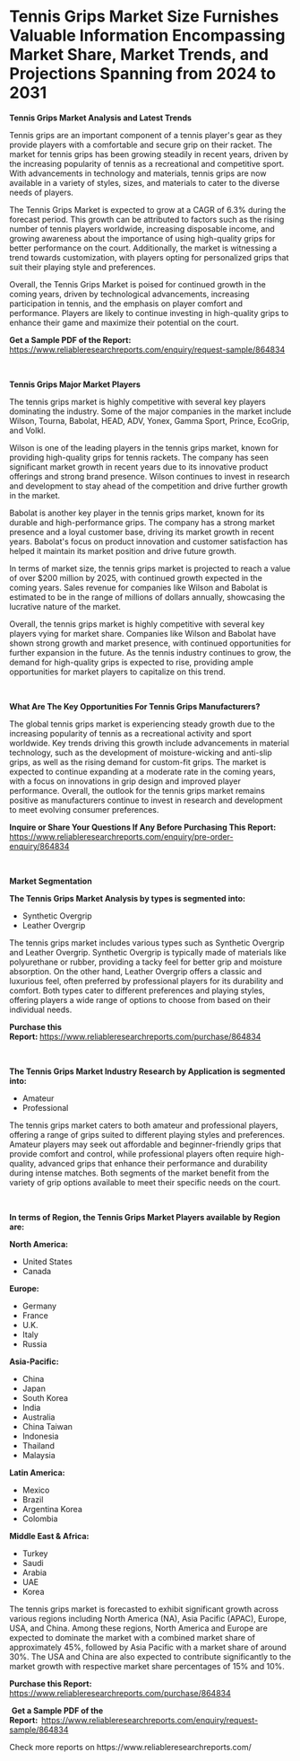 <p><h1>Tennis Grips Market Size Furnishes Valuable Information Encompassing Market Share, Market Trends, and Projections Spanning from 2024 to 2031</h1></p><p><strong>Tennis Grips Market Analysis and Latest Trends</strong></p>
<p><p>Tennis grips are an important component of a tennis player's gear as they provide players with a comfortable and secure grip on their racket. The market for tennis grips has been growing steadily in recent years, driven by the increasing popularity of tennis as a recreational and competitive sport. With advancements in technology and materials, tennis grips are now available in a variety of styles, sizes, and materials to cater to the diverse needs of players.</p><p>The Tennis Grips Market is expected to grow at a CAGR of 6.3% during the forecast period. This growth can be attributed to factors such as the rising number of tennis players worldwide, increasing disposable income, and growing awareness about the importance of using high-quality grips for better performance on the court. Additionally, the market is witnessing a trend towards customization, with players opting for personalized grips that suit their playing style and preferences.</p><p>Overall, the Tennis Grips Market is poised for continued growth in the coming years, driven by technological advancements, increasing participation in tennis, and the emphasis on player comfort and performance. Players are likely to continue investing in high-quality grips to enhance their game and maximize their potential on the court.</p></p>
<p><strong>Get a Sample PDF of the Report:&nbsp;</strong> <a href="https://www.reliableresearchreports.com/enquiry/request-sample/864834">https://www.reliableresearchreports.com/enquiry/request-sample/864834</a></p>
<p>&nbsp;</p>
<p><strong>Tennis Grips Major Market Players</strong></p>
<p><p>The tennis grips market is highly competitive with several key players dominating the industry. Some of the major companies in the market include Wilson, Tourna, Babolat, HEAD, ADV, Yonex, Gamma Sport, Prince, EcoGrip, and Volkl.</p><p>Wilson is one of the leading players in the tennis grips market, known for providing high-quality grips for tennis rackets. The company has seen significant market growth in recent years due to its innovative product offerings and strong brand presence. Wilson continues to invest in research and development to stay ahead of the competition and drive further growth in the market.</p><p>Babolat is another key player in the tennis grips market, known for its durable and high-performance grips. The company has a strong market presence and a loyal customer base, driving its market growth in recent years. Babolat's focus on product innovation and customer satisfaction has helped it maintain its market position and drive future growth.</p><p>In terms of market size, the tennis grips market is projected to reach a value of over $200 million by 2025, with continued growth expected in the coming years. Sales revenue for companies like Wilson and Babolat is estimated to be in the range of millions of dollars annually, showcasing the lucrative nature of the market.</p><p>Overall, the tennis grips market is highly competitive with several key players vying for market share. Companies like Wilson and Babolat have shown strong growth and market presence, with continued opportunities for further expansion in the future. As the tennis industry continues to grow, the demand for high-quality grips is expected to rise, providing ample opportunities for market players to capitalize on this trend.</p></p>
<p>&nbsp;</p>
<p><strong>What Are The Key Opportunities For Tennis Grips Manufacturers?</strong></p>
<p><p>The global tennis grips market is experiencing steady growth due to the increasing popularity of tennis as a recreational activity and sport worldwide. Key trends driving this growth include advancements in material technology, such as the development of moisture-wicking and anti-slip grips, as well as the rising demand for custom-fit grips. The market is expected to continue expanding at a moderate rate in the coming years, with a focus on innovations in grip design and improved player performance. Overall, the outlook for the tennis grips market remains positive as manufacturers continue to invest in research and development to meet evolving consumer preferences.</p></p>
<p><strong>Inquire or Share Your Questions If Any Before Purchasing This Report:</strong> <a href="https://www.reliableresearchreports.com/enquiry/pre-order-enquiry/864834">https://www.reliableresearchreports.com/enquiry/pre-order-enquiry/864834</a></p>
<p>&nbsp;</p>
<p><strong>Market Segmentation</strong></p>
<p><strong>The Tennis Grips Market Analysis by types is segmented into:</strong></p>
<p><ul><li>Synthetic Overgrip</li><li>Leather Overgrip</li></ul></p>
<p><p>The tennis grips market includes various types such as Synthetic Overgrip and Leather Overgrip. Synthetic Overgrip is typically made of materials like polyurethane or rubber, providing a tacky feel for better grip and moisture absorption. On the other hand, Leather Overgrip offers a classic and luxurious feel, often preferred by professional players for its durability and comfort. Both types cater to different preferences and playing styles, offering players a wide range of options to choose from based on their individual needs.</p></p>
<p><strong>Purchase this Report:&nbsp;</strong><a href="https://www.reliableresearchreports.com/purchase/864834">https://www.reliableresearchreports.com/purchase/864834</a></p>
<p>&nbsp;</p>
<p><strong>The Tennis Grips Market Industry Research by Application is segmented into:</strong></p>
<p><ul><li>Amateur</li><li>Professional</li></ul></p>
<p><p>The tennis grips market caters to both amateur and professional players, offering a range of grips suited to different playing styles and preferences. Amateur players may seek out affordable and beginner-friendly grips that provide comfort and control, while professional players often require high-quality, advanced grips that enhance their performance and durability during intense matches. Both segments of the market benefit from the variety of grip options available to meet their specific needs on the court.</p></p>
<p>&nbsp;</p>
<p><strong>In terms of Region, the Tennis Grips Market Players available by Region are:</strong></p>
<p>
    <p> <strong> North America: </strong>
        <ul>
            <li>United States</li>
            <li>Canada</li>
        </ul>
        </p> 
    <p> <strong> Europe: </strong>
        <ul>
            <li>Germany</li>
            <li>France</li>
            <li>U.K.</li>
            <li>Italy</li>
            <li>Russia</li>
        </ul>
        </p> 
    <p> <strong> Asia-Pacific: </strong>
        <ul>
            <li>China</li>
            <li>Japan</li>
            <li>South Korea</li>
            <li>India</li>
            <li>Australia</li>
            <li>China Taiwan</li>
            <li>Indonesia</li>
            <li>Thailand</li>
            <li>Malaysia</li>
        </ul>
        </p> 
    <p> <strong> Latin America: </strong>
        <ul>
            <li>Mexico</li>
            <li>Brazil</li>
            <li>Argentina Korea</li>
            <li>Colombia</li>
        </ul>
        </p> 
    <p> <strong> Middle East & Africa: </strong>
        <ul>
            <li>Turkey</li>
            <li>Saudi</li>
            <li>Arabia</li>
            <li>UAE</li>
            <li>Korea</li>
        </ul>
    </p>
    </p>
<p><p>The tennis grips market is forecasted to exhibit significant growth across various regions including North America (NA), Asia Pacific (APAC), Europe, USA, and China. Among these regions, North America and Europe are expected to dominate the market with a combined market share of approximately 45%, followed by Asia Pacific with a market share of around 30%. The USA and China are also expected to contribute significantly to the market growth with respective market share percentages of 15% and 10%.</p></p>
<p><strong>Purchase this Report: </strong><a href="https://www.reliableresearchreports.com/purchase/864834">https://www.reliableresearchreports.com/purchase/864834</a></p>
<p>&nbsp;<strong>Get a Sample PDF of the Report:&nbsp;&nbsp;</strong><a href="https://www.reliableresearchreports.com/enquiry/request-sample/864834">https://www.reliableresearchreports.com/enquiry/request-sample/864834</a></p>
<p><strong></strong></p>
<p>Check more reports on https://www.reliableresearchreports.com/</p>